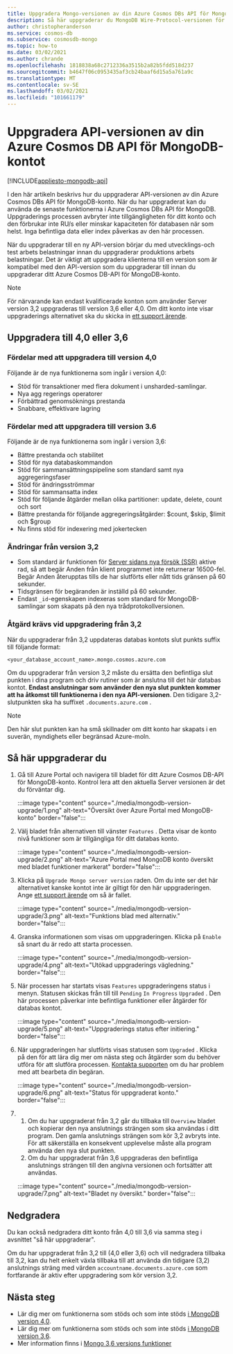```yaml
---
title: Uppgradera Mongo-versionen av din Azure Cosmos DBs API för MongoDB-konto
description: Så här uppgraderar du MongoDB Wire-Protocol-versionen för din befintliga Azure Cosmos DBs API för MongoDB-konton sömlöst
author: christopheranderson
ms.service: cosmos-db
ms.subservice: cosmosdb-mongo
ms.topic: how-to
ms.date: 03/02/2021
ms.author: chrande
ms.openlocfilehash: 1818838a68c2712336a3515b2a82b5fdd518d237
ms.sourcegitcommit: b4647f06c0953435af3cb24baaf6d15a5a761a9c
ms.translationtype: MT
ms.contentlocale: sv-SE
ms.lasthandoff: 03/02/2021
ms.locfileid: "101661179"
---
```

# <a name="upgrade-the-api-version-of-your-azure-cosmos-db-api-for-mongodb-account"></a>Uppgradera API-versionen av din Azure Cosmos DB API för MongoDB-kontot
[!INCLUDE[appliesto-mongodb-api](includes/appliesto-mongodb-api.md)]

I den här artikeln beskrivs hur du uppgraderar API-versionen av din Azure Cosmos DBs API för MongoDB-konto. När du har uppgraderat kan du använda de senaste funktionerna i Azure Cosmos DBs API för MongoDB. Uppgraderings processen avbryter inte tillgängligheten för ditt konto och den förbrukar inte RU/s eller minskar kapaciteten för databasen när som helst. Inga befintliga data eller index påverkas av den här processen. 

När du uppgraderar till en ny API-version börjar du med utvecklings-och test arbets belastningar innan du uppgraderar produktions arbets belastningar. Det är viktigt att uppgradera klienterna till en version som är kompatibel med den API-version som du uppgraderar till innan du uppgraderar ditt Azure Cosmos DB-API för MongoDB-konto.

>[!Note]
> För närvarande kan endast kvalificerade konton som använder Server version 3,2 uppgraderas till version 3,6 eller 4,0. Om ditt konto inte visar uppgraderings alternativet ska du skicka in [ett support ärende](https://portal.azure.com/?#blade/Microsoft_Azure_Support/HelpAndSupportBlade).

## <a name="upgrading-to-40-or-36"></a>Uppgradera till 4,0 eller 3,6

### <a name="benefits-of-upgrading-to-version-40"></a>Fördelar med att uppgradera till version 4,0

Följande är de nya funktionerna som ingår i version 4,0:
- Stöd för transaktioner med flera dokument i unsharded-samlingar.
- Nya agg regerings operatorer
- Förbättrad genomsöknings prestanda
- Snabbare, effektivare lagring

### <a name="benefits-of-upgrading-to-version-36"></a>Fördelar med att uppgradera till version 3.6

Följande är de nya funktionerna som ingår i version 3,6:
- Bättre prestanda och stabilitet
- Stöd för nya databaskommandon
- Stöd för sammansättningspipeline som standard samt nya aggregeringsfaser
- Stöd för ändringsströmmar
- Stöd för sammansatta index
- Stöd för följande åtgärder mellan olika partitioner: update, delete, count och sort
- Bättre prestanda för följande aggregeringsåtgärder: $count, $skip, $limit och $group
- Nu finns stöd för indexering med jokertecken

### <a name="changes-from-version-32"></a>Ändringar från version 3,2

- Som standard är funktionen för [Server sidans nya försök (SSR)](prevent-rate-limiting-errors.md) aktive rad, så att begär Anden från klient programmet inte returnerar 16500-fel. Begär Anden återupptas tills de har slutförts eller nått tids gränsen på 60 sekunder.
- Tidsgränsen för begäranden är inställd på 60 sekunder.
- Endast `_id`-egenskapen indexeras som standard för MongoDB-samlingar som skapats på den nya trådprotokollversionen.

### <a name="action-required-when-upgrading-from-32"></a>Åtgärd krävs vid uppgradering från 3,2

När du uppgraderar från 3,2 uppdateras databas kontots slut punkts suffix till följande format:

```
<your_database_account_name>.mongo.cosmos.azure.com
```

Om du uppgraderar från version 3,2 måste du ersätta den befintliga slut punkten i dina program och driv rutiner som är anslutna till det här databas kontot. **Endast anslutningar som använder den nya slut punkten kommer att ha åtkomst till funktionerna i den nya API-versionen**. Den tidigare 3,2-slutpunkten ska ha suffixet `.documents.azure.com` .

>[!Note]
> Den här slut punkten kan ha små skillnader om ditt konto har skapats i en suverän, myndighets eller begränsad Azure-moln.

## <a name="how-to-upgrade"></a>Så här uppgraderar du

1. Gå till Azure Portal och navigera till bladet för ditt Azure Cosmos DB-API för MongoDB-konto. Kontrol lera att den aktuella Server versionen är det du förväntar dig.

    :::image type="content" source="./media/mongodb-version-upgrade/1.png" alt-text="Översikt över Azure Portal med MongoDB-konto" border="false":::

2. Välj bladet från alternativen till vänster `Features` . Detta visar de konto nivå funktioner som är tillgängliga för ditt databas konto.

    :::image type="content" source="./media/mongodb-version-upgrade/2.png" alt-text="Azure Portal med MongoDB konto översikt med bladet funktioner markerat" border="false":::

3. Klicka på `Upgrade Mongo server version` raden. Om du inte ser det här alternativet kanske kontot inte är giltigt för den här uppgraderingen. Ange [ett support ärende](https://portal.azure.com/?#blade/Microsoft_Azure_Support/HelpAndSupportBlade) om så är fallet.

    :::image type="content" source="./media/mongodb-version-upgrade/3.png" alt-text="Funktions blad med alternativ." border="false":::

4. Granska informationen som visas om uppgraderingen. Klicka på `Enable` så snart du är redo att starta processen.

    :::image type="content" source="./media/mongodb-version-upgrade/4.png" alt-text="Utökad uppgraderings vägledning." border="false":::

5. När processen har startats visas `Features` uppgraderingens status i menyn. Statusen skickas från till till `Pending` `In Progress` `Upgraded` . Den här processen påverkar inte befintliga funktioner eller åtgärder för databas kontot.

    :::image type="content" source="./media/mongodb-version-upgrade/5.png" alt-text="Uppgraderings status efter initiering." border="false":::

6. När uppgraderingen har slutförts visas statusen som `Upgraded` . Klicka på den för att lära dig mer om nästa steg och åtgärder som du behöver utföra för att slutföra processen. [Kontakta supporten](https://azure.microsoft.com/en-us/support/create-ticket/) om du har problem med att bearbeta din begäran.

    :::image type="content" source="./media/mongodb-version-upgrade/6.png" alt-text="Status för uppgraderat konto." border="false":::

7. 
    1. Om du har uppgraderat från 3,2 går du tillbaka till `Overview` bladet och kopierar den nya anslutnings strängen som ska användas i ditt program. Den gamla anslutnings strängen som kör 3,2 avbryts inte. För att säkerställa en konsekvent upplevelse måste alla program använda den nya slut punkten.
    2. Om du har uppgraderat från 3,6 uppgraderas den befintliga anslutnings strängen till den angivna versionen och fortsätter att användas.

    :::image type="content" source="./media/mongodb-version-upgrade/7.png" alt-text="Bladet ny översikt." border="false":::


## <a name="how-to-downgrade"></a>Nedgradera
Du kan också nedgradera ditt konto från 4,0 till 3,6 via samma steg i avsnittet "så här uppgraderar". 

Om du har uppgraderat från 3,2 till (4,0 eller 3,6) och vill nedgradera tillbaka till 3,2, kan du helt enkelt växla tillbaka till att använda din tidigare (3,2) anslutnings sträng med värden `accountname.documents.azure.com` som fortfarande är aktiv efter uppgradering som kör version 3,2.


## <a name="next-steps"></a>Nästa steg

- Lär dig mer om funktionerna som stöds och som inte stöds [i MongoDB version 4,0](mongodb-feature-support-40.md).
- Lär dig mer om funktionerna som stöds och som inte stöds [i MongoDB version 3,6](mongodb-feature-support-36.md).
- Mer information finns i [Mongo 3,6 versions funktioner](https://devblogs.microsoft.com/cosmosdb/azure-cosmos-dbs-api-for-mongodb-now-supports-server-version-3-6/)
